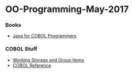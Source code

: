 # OO-Programming-May-2017

### Books
- [Java for COBOL Programmers](https://www.amazon.com/Java-COBOL-Programmers-Programming-Byrne/dp/1584505656)

### COBOL Stuff
- [Working Storage and Group Items](https://www.ibm.com/support/knowledgecenter/en/SS6SGM_3.1.0/com.ibm.aix.cbl.doc/PGandLR/tasks/tpbeg04b.htm)
- [COBOL Reference](http://www.mainframestechhelp.com/tutorials/cobol/cobol-introduction.htm)
